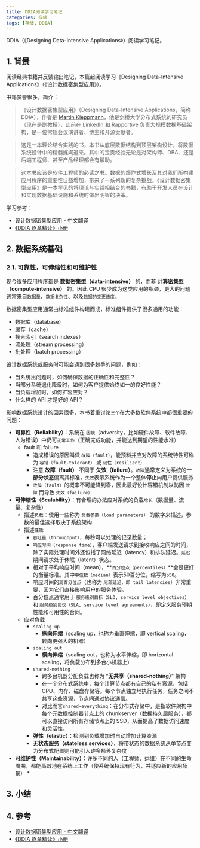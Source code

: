 ```yaml
---
title: DDIA阅读学习笔记
categories: 存储
tags: [存储, DDIA]
---
```


DDIA（《Designing Data-Intensive Applications》）阅读学习笔记。

## 1. 背景

阅读经典书籍并反馈输出笔记，本篇起阅读学习《Designing Data-Intensive Applications》（《设计数据密集型应用》）。

书籍赞誉很多，简介：

> 《设计数据密集型应用》（Designing Data-Intensive Applications，简称 DDIA），作者是 [Martin Kleppmann](https://martin.kleppmann.com/)，他是剑桥大学分布式系统的研究员（现在是副教授），此前在 LinkedIn 和 Rapportive 负责大规模数据基础架构，是一位常规会议演讲者、博主和开源贡献者。

> 这是一本理论结合实践的书，本书从底层数据结构到顶层架构设计，将数据系统设计中的精髓娓娓道来。其中的宝贵经验无论是对架构师、DBA、还是后端工程师、甚至产品经理都会有帮助。

> 这本书应该是软件工程师的必读之书。数据的爆炸式增长及其对我们所构建应用程序的重要性日益增加，带来了一系列新的复杂挑战。《设计数据密集型应用》是一本罕见的将理论与实践相结合的书籍，有助于开发人员在设计和实现数据基础设施和系统时做出明智的决策。

学习参考：

* [设计数据密集型应用 - 中文翻译](http://ddia.vonng.com)
* [《DDIA 逐章精读》小册](https://ddia.qtmuniao.com)

## 2. 数据系统基础

### 2.1. 可靠性，可伸缩性和可维护性

现今很多应用程序都是 **数据密集型（data-intensive）** 的，而非 **计算密集型（compute-intensive）** 的。因此 CPU 很少成为这类应用的瓶颈，更大的问题通常来自`数据量`、`数据复杂性`、以及`数据的变更速度`。

数据密集型应用通常由标准组件构建而成，标准组件提供了很多通用的功能：

* 数据库（database）
* 缓存（cache）
* 搜索索引（search indexes）
* 流处理（stream processing）
* 批处理（batch processing）

设计数据系统或服务时可能会遇到很多棘手的问题，例如：

* 当系统出问题时，如何确保数据的正确性和完整性？
* 当部分系统退化降级时，如何为客户提供始终如一的良好性能？
* 当负载增加时，如何扩容应对？
* 什么样的 API 才是好的 API？

影响数据系统设计的因素很多，本书着重讨论`三个`在大多数软件系统中都很重要的问题：

* **可靠性（Reliability）**：系统在 `困境`（adversity，比如硬件故障、软件故障、人为错误）中仍可`正常工作`（正确完成功能，并能达到期望的性能水准）
    * fault 和 failure
        * 造成错误的原因叫做 `故障（fault）`，能预料并应对故障的系统特性可称为 `容错（fault-tolerant）` 或 `韧性（resilient）`
        * 注意 **故障（fault）** 不同于 **失效（failure）**。`故障`通常定义为系统的**一部分状态**偏离其标准，`失效`表示系统作为一个整体**停止**向用户提供服务
        * `故障（fault）`的概率不可能降到零，因此最好设计容错机制以防因 `故障` 而导致 `失效（failure）`
* **可伸缩性（Scalability）**：有合理的办法应对系统的负载`增长`（数据量、流量、复杂性）
    * 描述`负载`：使用一些称为 `负载参数（load parameters）` 的数字来描述，参数的最佳选择取决于系统架构
    * 描述`性能`
        * `吞吐量（throughput）`，每秒可以处理的记录数量；
        * `响应时间（response time）`，客户端发送请求到接收响应之间的时间，除了实际处理时间外还包括了网络延迟（latency）和排队延迟。`延迟`期间请求处于休眠（latent）状态。
        * 相对于平均响应时间（mean），**`百分位点（percentiles）`**会是更好的衡量标准。其中`中位数（median）`表示50百分位，缩写为`p50`。
        * 响应时间的`高百分位点`（也称为 `尾部延迟，即 tail latencies`）非常重要，因为它们直接影响用户的服务体验。
        * 百分位点通常用于 `服务级别目标（SLO, service level objectives）` 和 `服务级别协议（SLA, service level agreements）`，即定义服务预期性能和可用性的合同。
    * 应对负载
        * `scaling up`
            * **纵向伸缩**（scaling up，也称为垂直伸缩，即 vertical scaling，转向更强大的机器）
        * `scaling out`
            * **横向伸缩**（scaling out，也称为水平伸缩，即 horizontal scaling，将负载分布到多台小机器上）
        * `shared-nothing`
            * 跨多台机器分配负载也称为 “**无共享（shared-nothing）**” 架构
            * 在一个分布式系统中，每个计算节点都有自己的私有资源，包括 CPU、内存、磁盘存储等。每个节点独立地执行任务，任务之间不共享这些资源，节点间通过协议通信。
            * 对比而言`shared-everything`：在分布式存储中，是指软件架构中每个元数据控制器节点上的 chunkserver（数据持久层服务），都可以直接访问所有存储节点上的 SSD，从而提高了数据访问速度和灵活性。
        * **弹性（elastic）**：检测到负载增加时自动增加计算资源
        * **无状态服务（stateless services）**，将带状态的数据系统从单节点变为分布式配置则可能引入许多额外复杂度
* **可维护性（Maintainability）**：许多不同的人（工程师、运维）在不同的生命周期，都能高效地在系统上工作（使系统保持现有行为，并适应新的应用场景）
    * 

## 3. 小结

## 4. 参考

* [设计数据密集型应用 - 中文翻译](http://ddia.vonng.com)
* [《DDIA 逐章精读》小册](https://ddia.qtmuniao.com)

